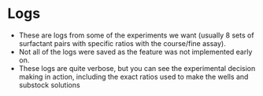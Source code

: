 <h1>Logs</h1>

- These are logs from some of the experiments we want (usually 8 sets of surfactant pairs with specific ratios with the course/fine assay).
- Not all of the logs were saved as the feature was not implemented early on.
- These logs are quite verbose, but you can see the experimental decision making in action, including the exact ratios used to make the wells and substock solutions
